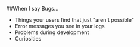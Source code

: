 ##When I say Bugs...
* Things your users find that just "aren't possible"
* Error messages you see in your logs
* Problems during development
* Curiosities

